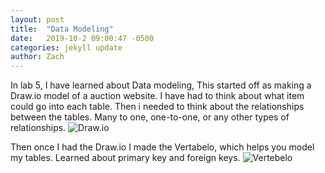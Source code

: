 ```yaml
---
layout: post
title:  "Data Modeling"
date:   2019-10-2 09:00:47 -0500
categories: jekyll update
author: Zach
---
```

In lab 5, I have learned about Data modeling, This started off as making a
Draw.io model of a auction website. I have had to think about what item could go
into each table. Then i needed to think about the relationships between the tables.
Many to one, one-to-one, or any other types of relationships.
![Draw.io](/csci340blog/assets/img/vert.png)


Then once I had the Draw.io I made the Vertabelo, which helps you model my tables.
Learned about primary key and foreign keys.
![Vertebelo](/csci340blog/assets/img/Draw.png)
